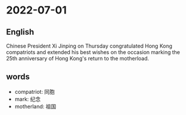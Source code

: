 # 2022-07-01


## English
Chinese President Xi Jinping on Thursday
congratulated Hong Kong compatriots and 
extended his best wishes on the occasion
marking the 25th anniversary of Hong Kong's
return to the motherload.

## words
* compatriot: 同胞
* mark: 纪念
* motherland: 祖国
